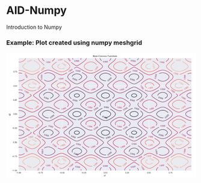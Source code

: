 # AID-Numpy
Introduction to Numpy

### Example: Plot created using numpy meshgrid

![img](pic/meshgrid.png)
